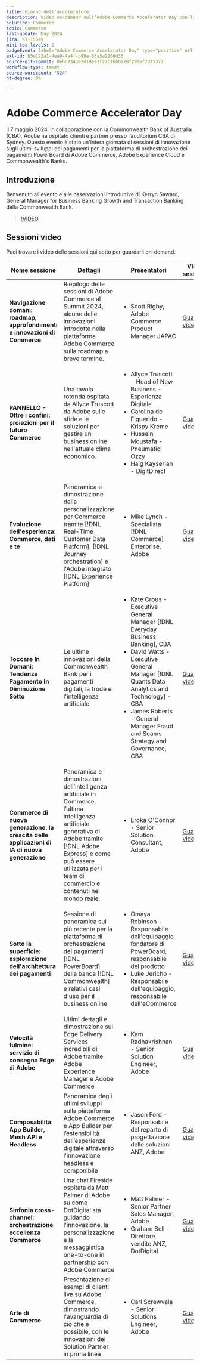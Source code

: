 ```yaml
---
title: Giorno dell'acceleratore
description: Video on-demand sull’Adobe Commerce Accelerator Day con la Commonwealth Bank of Australia.
solution: Commerce
topic: Commerce
last-update: May 2024
jira: KT-15549
mini-toc-levels: 2
badgeEvent: label="Adobe Commerce Accelerator Day" type="positive" url="https://experienceleague.adobe.com/en/docs/events/apac-commerce-recordings/2024/overview"
exl-id: b5e122a1-4ea9-4a4f-b99a-63a5a2266d33
source-git-commit: 0ebc7343e2d19e91f27c1bbba20f290ef7df5377
workflow-type: tm+mt
source-wordcount: '524'
ht-degree: 0%

---
```


# Adobe Commerce Accelerator Day

Il 7 maggio 2024, in collaborazione con la Commonwealth Bank of Australia (CBA), Adobe ha ospitato clienti e partner presso l’auditorium CBA di Sydney. Questo evento è stato un&#39;intera giornata di sessioni di innovazione sugli ultimi sviluppi dei pagamenti per la piattaforma di orchestrazione dei pagamenti PowerBoard di Adobe Commerce, Adobe Experience Cloud e Commonwealth&#39;s Banks.

## Introduzione

Benvenuto all&#39;evento e alle osservazioni introduttive di Kerryn Saward, General Manager for Business Banking Growth and Transaction Banking della Commonwealth Bank.

>[!VIDEO](https://video.tv.adobe.com/v/3429276/?learn=on)

## Sessioni video

Puoi trovare i video delle sessioni qui sotto per guardarli on-demand.

| Nome sessione | Dettagli | Presentatori | Video sessione |
| ---- | ---- | ---- | ---- |
| **Navigazione domani: roadmap, approfondimenti e innovazioni di Commerce** | Riepilogo delle sessioni di Adobe Commerce al Summit 2024, alcune delle innovazioni introdotte nella piattaforma Adobe Commerce sulla roadmap a breve termine. | <ul><li>Scott Rigby, Adobe Commerce Product Manager JAPAC</ul></li> | [Guarda il video](./navigating-tomorrow.md) |
| **PANNELLO - Oltre i confini: proiezioni per il futuro Commerce** | Una tavola rotonda ospitata da Allyce Truscott da Adobe sulle sfide e le soluzioni per gestire un business online nell&#39;attuale clima economico. | <ul><li>Allyce Truscott - Head of New Business - Esperienza Digitale</li><li> Carolina de Figuerido - Krispy Kreme</li><li>Hussein Moustafa - Pneumatici Ozzy</li><li>Haig Kayserian - DigitDirect</li></ul> | [Guarda il video](./panel-beyond-borders.md) |
| **Evoluzione dell&#39;esperienza: Commerce, dati e te** | Panoramica e dimostrazione della personalizzazione per Commerce tramite [!DNL Real-Time Customer Data Platform], [!DNL Journey orchestration] e l&#39;Adobe integrato [!DNL Experience Platform] | <ul><li>Mike Lynch - Specialista [!DNL Commerce] Enterprise, Adobe</li></ul> | [Guarda il video](./experience-evolution.md) |
| **Toccare In Domani: Tendenze Pagamento In Diminuzione Sotto** | Le ultime innovazioni della Commonwealth Bank per i pagamenti digitali, la frode e l&#39;intelligenza artificiale | <ul><li>Kate Crous - Executive General Manager [!DNL Everyday Business Banking], CBA</li><li>David Watts - Executive General Manager [!DNL Quants Data Analytics and Technology] - CBA</li><li>James Roberts - General Manager Fraud and Scams Strategy and Governance, CBA</li></ul> | [Guarda il video](./panel-tapping-into-tomorrow.md) |
| **Commerce di nuova generazione: la crescita delle applicazioni di IA di nuova generazione** | Panoramica e dimostrazioni dell’intelligenza artificiale in Commerce, l’ultima intelligenza artificiale generativa di Adobe tramite [!DNL Adobe Express] e come può essere utilizzata per i team di commercio e contenuti nel mondo reale. | <ul><li>Eroka O&#39;Connor - Senior Solution Consultant, Adobe</li></ul> | [Guarda il video](./next-gen-commerce.md) |
| **Sotto la superficie: esplorazione dell&#39;architettura dei pagamenti** | Sessione di panoramica sul più recente per la piattaforma di orchestrazione dei pagamenti [!DNL PowerBoard] della banca [!DNL Commonwealth] e relativi casi d&#39;uso per il business online | <ul><li>Omaya Robinson - Responsabile dell&#39;equipaggio fondatore di PowerBoard, responsabile del prodotto</li><li>Luke Jericho - Responsabile dell&#39;equipaggio, responsabile dell&#39;eCommerce</li></ul> | [Guarda il video](./beneath-the-surface.md) |
| **Velocità fulmine: servizio di consegna Edge di Adobe** | Ultimi dettagli e dimostrazione sui Edge Delivery Services incredibili di Adobe tramite Adobe Experience Manager e Adobe Commerce | <ul><li>Kam Radhakrishnan - Senior Solution Engineer, Adobe</li></ul> | [Guarda il video](./lightning-speed.md) |
| **Composabilità: App Builder, Mesh API e Headless** | Panoramica degli ultimi sviluppi sulla piattaforma Adobe Commerce e App Builder per l’estensibilità dell’esperienza digitale attraverso l’innovazione headless e componibile | <ul><li>Jason Ford - Responsabile del reparto di progettazione delle soluzioni ANZ, Adobe</li></ul> | [Guarda il video](./composability.md) |
| **Sinfonia cross-channel: orchestrazione eccellenza Commerce** | Una chat Fireside ospitata da Matt Palmer di Adobe su come DotDigital sta guidando l’innovazione, la personalizzazione e la messaggistica one-to-one in partnership con Adobe Commerce | <ul><li> Matt Palmer - Senior Partner Sales Manager, Adobe</li><li>Graham Bell - Direttore vendite ANZ, DotDigital</li></ul> | [Guarda il video](./cross-channel-symphony.md) |
| **Arte di Commerce** | Presentazione di esempi di clienti live su Adobe Commerce, dimostrando l&#39;avanguardia di ciò che è possibile, con le innovazioni dei Solution Partner in prima linea | <ul><li>Carl Screwvala - Senior Solutions Engineer, Adobe</li></ul> | [Guarda il video](./the-art-of-commerce.md) |
